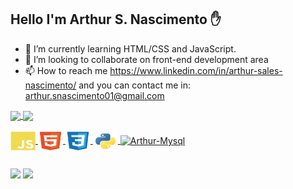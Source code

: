 ## Hello I'm Arthur S. Nascimento ✋

- 🌱 I’m currently learning HTML/CSS and JavaScript.
- 💞️ I’m looking to collaborate on front-end development area
- 📫 How to reach me https://www.linkedin.com/in/arthur-sales-nascimento/ and you can contact me in: arthur.snascimento01@gmail.com

<div>
  <a href="https://github.com/ArthSales" target="_blank">
  <img height="180em" align="center" src="https://github-readme-stats.vercel.app/api?username=arthsales&show_icons=true&theme=dark"/>
  <img height="180em" align="center" src="https://github-readme-stats.vercel.app/api/top-langs/?username=arthsales&show_icons=true&theme=dark"/>
</div>

<div style="display: inline_block"><br>
  <img align="center" alt="Arthur-Js" height="30" width="40" src="https://raw.githubusercontent.com/devicons/devicon/master/icons/javascript/javascript-plain.svg">
  <img align="center" alt="Arthur-HTML" height="30" width="40" src="https://raw.githubusercontent.com/devicons/devicon/master/icons/html5/html5-original.svg">
  <img align="center" alt="Arthur-CSS" height="30" width="40" src="https://raw.githubusercontent.com/devicons/devicon/master/icons/css3/css3-original.svg">
  <img align="center" alt="Arthur-Python" height="30" width="40" src="https://raw.githubusercontent.com/devicons/devicon/master/icons/python/python-original.svg">
  <img align="center" alt="Arthur-Mysql" height="30" width="40" src="https://cdn.jsdelivr.net/gh/devicons/devicon/icons/mysql/mysql-original.svg" />
</div>

##

<div>
  <a href="https://www.linkedin.com/in/arthur-sales-nascimento/" target="_blank"><img src="https://img.shields.io/badge/LinkedIn-0077B5?style=for-the-badge&logo=linkedin&logoColor=white" target="_blank"></a>
  <a href="https://arthsales.github.io/Portfolio-page/" target="_blank"><img src="https://img.shields.io/badge/GitHub-100000?style=for-the-badge&logo=github&logoColor=white" target="_blank"></a>
</div>
<!---
ArthSales/ArthSales is a ✨ special ✨ repository because its `README.md` (this file) appears on your GitHub profile.
You can click the Preview link to take a look at your changes.
--->
